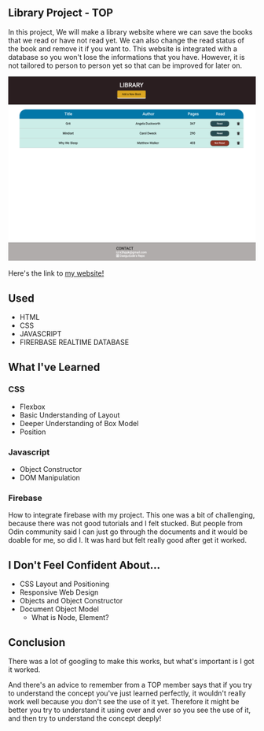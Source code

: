 ## Library Project - TOP

In this project, We will make a library website where we can save the books that we read or have not read yet. We can also change the read status of the book and remove it if you want to. This website is integrated with a database so you won't lose the informations that you have. However, it is not tailored to person to person yet so that can be improved for later on.

![Image of the Project](/img/readme-main.png)

Here's the link to [my website!](https://daegudude.github.io/TOP-Library/)

## Used

- HTML
- CSS
- JAVASCRIPT
- FIRERBASE REALTIME DATABASE

## What I've Learned

### CSS

- Flexbox
- Basic Understanding of Layout
- Deeper Understanding of Box Model
- Position

### Javascript

- Object Constructor
- DOM Manipulation

### Firebase

How to integrate firebase with my project.
This one was a bit of challenging, because there was not good tutorials and I felt stucked. But people from Odin community said I can just go through the documents and it would be doable for me, so did I. It was hard but felt really good after get it worked. 

## I Don't Feel Confident About...

- CSS Layout and Positioning
- Responsive Web Design
- Objects and Object Constructor
- Document Object Model
    - What is Node, Element?

## Conclusion

There was a lot of googling to make this works, but what's important is I got it worked. 

And there's an advice to remember from a TOP member says that if you try to understand the concept you've just learned perfectly, it wouldn't really work well because you don't see the use of it yet. Therefore it might be better you try to understand it using over and over so you see the use of it, and then try to understand the concept deeply!

